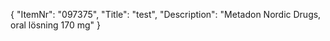 {
  "ItemNr": "097375",
  "Title": "test",
  "Description": "Metadon Nordic Drugs, oral lösning 170 mg"
}